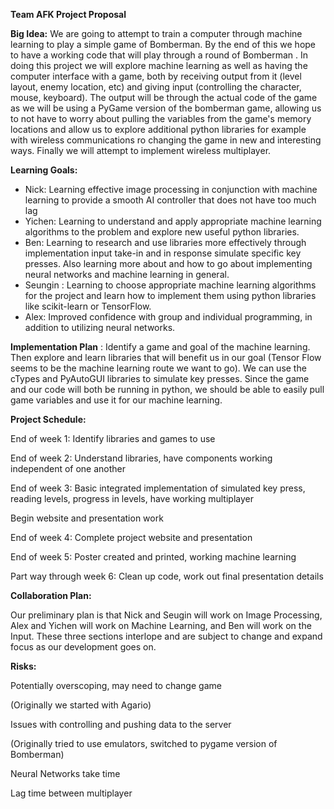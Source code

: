 **Team AFK Project Proposal**

**Big Idea:** We are going to attempt to train a computer through machine learning to play a simple game of Bomberman. By the end of this we hope to have a working code that will play through a round of Bomberman . In doing this project we will explore machine learning as well as having the computer interface with a game, both by receiving output from it (level layout, enemy location, etc) and giving input (controlling the character, mouse, keyboard). The output will be through the actual code of the game as we will be using a PyGame version of the bomberman game, allowing us to not have to worry about pulling the variables from the game&#39;s memory locations and allow us to explore additional python libraries for example with wireless communications ro changing the game in new and interesting ways. Finally we will attempt to implement wireless multiplayer.

**Learning Goals:**

- Nick: Learning effective image processing in conjunction with machine learning to provide a smooth AI controller that does not have too much lag
- Yichen: Learning to understand and apply appropriate machine learning algorithms to the problem and explore new useful python libraries.
- Ben: Learning to research and use libraries more effectively through implementation input take-in and in response simulate specific key presses. Also learning more about and how to go about implementing neural networks and machine learning in general.
- Seungin : Learning to choose appropriate machine learning algorithms for the project and learn how to implement them using python libraries like scikit-learn or TensorFlow.
- Alex: Improved confidence with group and individual programming, in addition to utilizing neural networks.

**Implementation Plan** : Identify a game and goal of the machine learning. Then explore and learn libraries that will benefit us in our goal (Tensor Flow seems to be the machine learning route we want to go). We can use the cTypes and PyAutoGUI libraries to simulate key presses. Since the game and our code will both be running in python, we should be able to easily pull game variables and use it for our machine learning.

**Project Schedule:**

End of week 1: Identify libraries and games to use

End of week 2: Understand libraries, have components working independent of one another

End of week 3: Basic integrated implementation of simulated key press, reading levels, progress in levels, have working multiplayer

   Begin website and presentation work

End of week 4: Complete project website and presentation

End of week 5: Poster created and printed, working machine learning

Part way through week 6: Clean up code, work out final presentation details

**Collaboration Plan:**

Our preliminary plan is that Nick and Seugin will work on Image Processing, Alex and Yichen will work on Machine Learning, and Ben will work on the Input. These three sections interlope and are subject to change and expand focus as our development goes on.

**Risks:**

Potentially overscoping, may need to change game

(Originally we started with Agario)

Issues with controlling and pushing data to the server

(Originally tried to use emulators, switched to pygame version of Bomberman)

Neural Networks take time

Lag time between multiplayer
